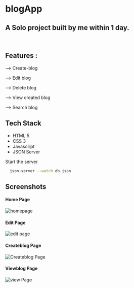 # blogApp

<h2>A Solo project built by me within 1 day.</h2>
<br>

## Features :

 <p>--> Create-blog</p>
 <p>--> Edit blog</p>
 <p>--> Delete blog</p>
 <p>--> View created blog</p>
 <p>--> Search blog </p>



## Tech Stack

- HTML 5
- CSS 3
- Javascript
- JSON Server


Start the server
```bash
  json-server --watch db.json
```

## Screenshots

<h4>Home Page </h4>
<img src="https://user-images.githubusercontent.com/107308031/187663304-adc0e2ec-049f-4dcf-9bad-3c24eb7429f8.png"  alt="homepage"/>
<br>
<h4>Edit Page</h4>
<img src="https://user-images.githubusercontent.com/107308031/187663832-2ee6468b-04c5-4d9f-81c3-b37270a78fc2.png" alt="edit page" />
<br>
<h4>Createblog Page</h4>
<img src="https://user-images.githubusercontent.com/107308031/187663865-cff50434-78e1-4fdb-9767-4939fb2afc01.png" alt="Createblog Page" />
<br>
<h4>Viewblog Page</h4>
<img src="https://user-images.githubusercontent.com/107308031/187663852-a477ef71-57a5-4714-9515-8aafcd468e6f.png" alt="view Page" />

